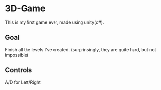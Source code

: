 # 3D-Game
 
This is my first game ever, made using unity(c#). 

## Goal

Finish all the levels I've created. (surprinsingly, they are quite hard, but not impossible)

## Controls

A/D for Left/Right
